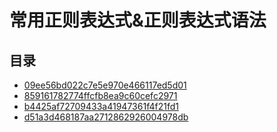 # 常用正则表达式&正则表达式语法

## 目录

* [09ee56bd022c7e5e970e466117ed5d01](/study/工具技巧\assets\常用正则表达式&正则表达式语法\09ee56bd022c7e5e970e466117ed5d01)
* [859161782774ffcfb8ea9c60cefc2971](/study/工具技巧\assets\常用正则表达式&正则表达式语法\859161782774ffcfb8ea9c60cefc2971)
* [b4425af72709433a41947361f4f21fd1](/study/工具技巧\assets\常用正则表达式&正则表达式语法\b4425af72709433a41947361f4f21fd1)
* [d51a3d468187aa2712862926004978db](/study/工具技巧\assets\常用正则表达式&正则表达式语法\d51a3d468187aa2712862926004978db)
